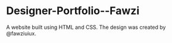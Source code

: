 # Designer-Portfolio--Fawzi
A website built using HTML and CSS. The design was created by @fawziuiux.

